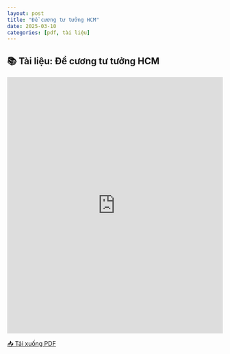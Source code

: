 ```yaml
---
layout: post
title: "Đề cương tư tưởng HCM"
date: 2025-03-10
categories: [pdf, tài liệu]
---
```


## 📚 Tài liệu: Đề cương tư tưởng HCM

<iframe 
    src="https://docs.google.com/viewerng/viewer?url=https://raw.githubusercontent.com/ntrThanh/blog/master/assets/files/%C4%90%E1%BB%81%20c%C6%B0%C6%A1ng%20t%C6%B0%20t%C6%B0%E1%BB%9Fng%20HCM.pdf&embedded=true" 
    style="width: 100%; height: 600px;" 
    frameborder="0">
</iframe>

[📥 Tải xuống PDF](https://raw.githubusercontent.com/ntrThanh/blog/master/assets/files/%C4%90%E1%BB%81%20c%C6%B0%C6%A1ng%20t%C6%B0%20t%C6%B0%E1%BB%9Fng%20HCM.pdf)

